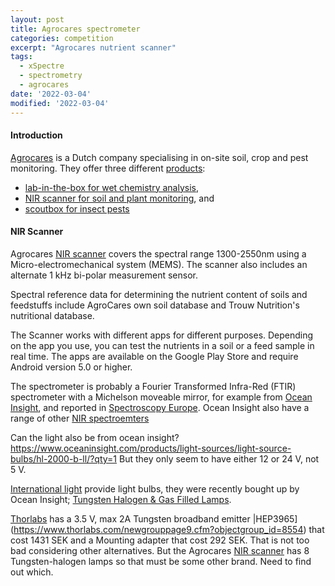 ```yaml
---
layout: post
title: Agrocares spectrometer
categories: competition
excerpt: "Agrocares nutrient scanner"
tags:
  - xSpectre
  - spectrometry
  - agrocares
date: '2022-03-04'
modified: '2022-03-04'
---
```


#### Introduction

[Agrocares](https://www.agrocares.com) is a Dutch company specialising in on-site soil, crop and pest monitoring. They offer three different [products](https://www.agrocares.com/products/):

- [lab-in-the-box for wet chemistry analysis](https://www.agrocares.com/products/lab-in-the-box/),
- [NIR scanner for soil and plant monitoring](https://www.agrocares.com/products/scanner/), and
- [scoutbox for insect pests](https://www.agrocares.com/products/scoutbox/)


#### NIR Scanner

Agrocares [NIR scanner](https://www.agrocares.com/products/scanner/) covers the spectral range 1300-2550nm using a Micro-electromechanical system (MEMS). The scanner also includes an alternate 1 kHz bi-polar measurement sensor.

Spectral reference data for determining the nutrient content of soils and feedstuffs include AgroCares own soil database and Trouw Nutrition's nutritional database.

The Scanner works with different apps for different purposes. Depending on the app you use, you can test the nutrients in a soil or a feed sample in real time. The apps are available on the Google Play Store and require Android version 5.0 or higher.

The spectrometer is probably a Fourier Transformed Infra-Red (FTIR) spectrometer with a Michelson moveable mirror, for example from [Ocean Insight](https://www.oceaninsight.com/products/spectrometers/near-infrared/), and reported in [Spectroscopy Europe](https://www.spectroscopyeurope.com/product/compact-mems-ft-nir-spectrometer). Ocean Insight also have a range of other [NIR spectroemters](https://www.oceaninsight.com/products/spectrometers/near-infrared/)

Can the light also be from ocean insight? https://www.oceaninsight.com/products/light-sources/light-source-bulbs/hl-2000-b-ll/?qty=1
But they only seem to have either 12 or 24 V, not 5 V.

[International light](https://www.intl-lighttech.com) provide light bulbs, they were recently bought up by Ocean Insight; [Tungsten Halogen & Gas Filled Lamps](https://www.intl-lighttech.com/applications/tungsten-halogen-gas-filled-lamps).

[Thorlabs](https://www.thorlabs.com) has a 3.5 V, max 2A Tungsten broadband emitter |HEP3965](https://www.thorlabs.com/newgrouppage9.cfm?objectgroup_id=8554) that cost 1431 SEK and a Mounting adapter that cost 292 SEK. That is not too bad considering other alternatives. But the Agrocares [NIR scanner](https://www.agrocares.com/products/scanner/) has 8 Tungsten-halogen lamps so that must be some other brand. Need to find out which.
